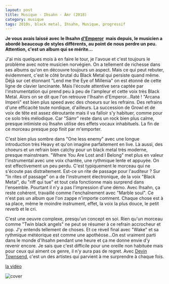 ```yaml
---
layout: post
title: Musique - Ihsahn - Ámr (2018)
category: musique
tags: 2010s, black metal, Ihsahn, Musique, progressif
---
```

**Je vous avais laissé avec le Ihsahn <a href="https://cheziceman.wordpress.com/2015/10/21/emperor-in-the-nightside-eclipse/">d'Emperor</a>  mais depuis, le musicien a abordé beaucoup de styles différents, au point de nous perdre un peu. Attention, c'est un album qui se mérite...**

J'ai mis quelques mois à en faire le tour, je l'avoue et c'est toujours le problème avec notre musicien norvégien. On a tellement de richesse dans ses albums qu'on en découvre toujours un aspect. Mais ce qui peut rebuter, évidemment, c'est le côté brutal du Black Metal qui persiste quand même. Déjà sur cet étonnant "Lend me the Eye of Millenia" on est étonné de cette ligne de clavier lancinante. Mais l'écoute attentive sera captée par l'instrumentation qui prend peu à peu de l'ampleur et cette voix très Black Metal. Alors on se dit que l'on retrouve l'Ihsahn d'Emperor...Raté ! "Arcana Imperii" est bien plus speed avec des choeurs sur les refrains. Des refrains d'une efficacité toute nordique, d'ailleurs. La succession de Growl et de voix de tête est assez déroutante mais il va falloir s'y habituer, comme pour ce solo très mélodique. Car "Sámr" reste dans un rock bien plus calme, presque intimiste où Ihsahn utilise des effets vocaux inhabituels. La fin de ce morceau presque pop finit par m'emporter.

C'est bien plus sombre dans "One less enemy" avec une longue introduction très Heavy et qu'on imagine parfaitement en live. Là aussi, des choeurs et un refrain bien catchy pour un black metal très moderne, presque mainstream. "Where You Are Lost and I Belong" met plus en valeur l'instrumental avec une voix chantée, une rythmique lente et appuyée. On est effectivement un peu perdu. C'est typiquement le morceau qui ne s'écoute pas distraitement. Est-ce un rite de passage pour l'auditeur ? Sur "In rites of passage" on a de l'instrument électronique, de la voix "Black Metal", du "riff qui tue" et tout cela fonctionne mais surprend dans l'ensemble. Pourtant il n'y a pas l'impression d'une démo. Avec Ihsahn, ça reste cohérent, travaillé comme l'enchaînement avec "Marble soul". Ce n'est pas un album que l'on zappe n'importe comment. Chaque chose est à sa place, même le moindre instrument, effet, la voix la plus douce, le petit reverb et le cri.

C'est une oeuvre complexe, presqu'un concept en soi. Rien qu'un morceau comme "Twin black angels" ne peut se résumer à ce refrain accrocheur et pop. J'y entends tellement de choses. Et ce réveil final avec "Wake" et sa rythmique météorique est comme une apothéose...On est vraiment parti dans le monde d'Ihsahn pendant une heure et ça me donne envie d'y revenir encore. Je sais que c'est difficile pour une oreille non habituée mais pour ceux qui aiment ce genre, il n'y aura pas de regret. Avec <a href="https://fr.wikipedia.org/wiki/Devin_Townsend">Devin Townsend</a>, c'est un des artistes qui parvient à me surprendre à chaque fois.

[la video](https://www.youtube.com/watch?v=7Ou6oGFBJsg)

![cover](https://cheziceman.files.wordpress.com/2018/07/amrihsahn.jpg)
